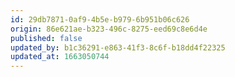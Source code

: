 ```yaml
---
id: 29db7871-0af9-4b5e-b979-6b951b06c626
origin: 86e621ae-b323-496c-8275-eed69c8e6d4e
published: false
updated_by: b1c36291-e863-41f3-8c6f-b18dd4f22325
updated_at: 1663050744
---
```


